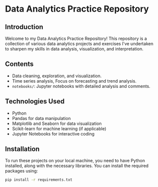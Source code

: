 # Data Analytics Practice Repository

## Introduction

Welcome to my Data Analytics Practice Repository! This repository is a collection of various data analytics projects and exercises I've undertaken to sharpen my skills in data analysis, visualization, and interpretation. 

## Contents

- Data cleaning, exploration, and visualization.
- Time series analysis, Focus on forecasting and trend analysis.
- `notebooks/`: Jupyter notebooks with detailed analysis and comments.

## Technologies Used

- Python
- Pandas for data manipulation
- Matplotlib and Seaborn for data visualization
- Scikit-learn for machine learning (if applicable)
- Jupyter Notebooks for interactive coding

## Installation

To run these projects on your local machine, you need to have Python installed, along with the necessary libraries. You can install the required packages using:

```bash
pip install -r requirements.txt
